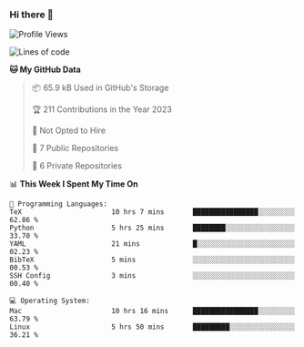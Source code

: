 ### Hi there 👋

<!--
**huayuan4396/huayuan4396** is a ✨ _special_ ✨ repository because its `README.md` (this file) appears on your GitHub profile.

Here are some ideas to get you started:

- 🔭 I’m currently working on ...
- 🌱 I’m currently learning ...
- 👯 I’m looking to collaborate on ...
- 🤔 I’m looking for help with ...
- 💬 Ask me about ...
- 📫 How to reach me: ...
- 😄 Pronouns: ...
- ⚡ Fun fact: ...
-->

<!--START_SECTION:waka-->
![Profile Views](http://img.shields.io/badge/Profile%20Views-0-blue)

![Lines of code](https://img.shields.io/badge/From%20Hello%20World%20I%27ve%20Written-185.1%20thousand%20lines%20of%20code-blue)

**🐱 My GitHub Data** 

> 📦 65.9 kB Used in GitHub's Storage 
 > 
> 🏆 211 Contributions in the Year 2023
 > 
> 🚫 Not Opted to Hire
 > 
> 📜 7 Public Repositories 
 > 
> 🔑 6 Private Repositories 
 > 
📊 **This Week I Spent My Time On** 

```text
💬 Programming Languages: 
TeX                      10 hrs 7 mins       ████████████████░░░░░░░░░   62.86 % 
Python                   5 hrs 25 mins       ████████░░░░░░░░░░░░░░░░░   33.70 % 
YAML                     21 mins             █░░░░░░░░░░░░░░░░░░░░░░░░   02.23 % 
BibTeX                   5 mins              ░░░░░░░░░░░░░░░░░░░░░░░░░   00.53 % 
SSH Config               3 mins              ░░░░░░░░░░░░░░░░░░░░░░░░░   00.40 % 

💻 Operating System: 
Mac                      10 hrs 16 mins      ████████████████░░░░░░░░░   63.79 % 
Linux                    5 hrs 50 mins       █████████░░░░░░░░░░░░░░░░   36.21 % 
```


<!--END_SECTION:waka-->
